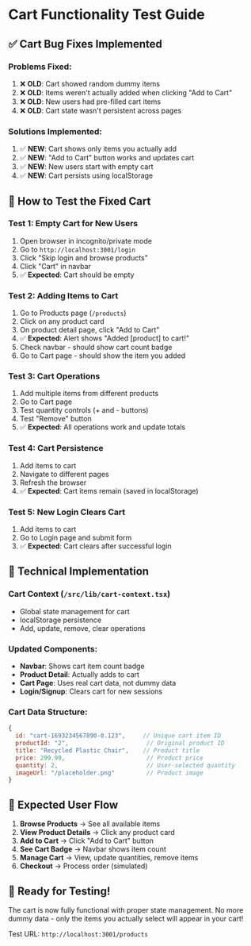 # Cart Functionality Test Guide

## ✅ **Cart Bug Fixes Implemented**

### **Problems Fixed:**
1. ❌ **OLD**: Cart showed random dummy items
2. ❌ **OLD**: Items weren't actually added when clicking "Add to Cart"
3. ❌ **OLD**: New users had pre-filled cart items
4. ❌ **OLD**: Cart state wasn't persistent across pages

### **Solutions Implemented:**
1. ✅ **NEW**: Cart shows only items you actually add
2. ✅ **NEW**: "Add to Cart" button works and updates cart
3. ✅ **NEW**: New users start with empty cart
4. ✅ **NEW**: Cart persists using localStorage

## 🧪 **How to Test the Fixed Cart**

### **Test 1: Empty Cart for New Users**
1. Open browser in incognito/private mode
2. Go to `http://localhost:3001/login`
3. Click "Skip login and browse products" 
4. Click "Cart" in navbar
5. ✅ **Expected**: Cart should be empty

### **Test 2: Adding Items to Cart**
1. Go to Products page (`/products`)
2. Click on any product card
3. On product detail page, click "Add to Cart"
4. ✅ **Expected**: Alert shows "Added [product] to cart!"
5. Check navbar - should show cart count badge
6. Go to Cart page - should show the item you added

### **Test 3: Cart Operations**
1. Add multiple items from different products
2. Go to Cart page
3. Test quantity controls (+ and - buttons)
4. Test "Remove" button
5. ✅ **Expected**: All operations work and update totals

### **Test 4: Cart Persistence**
1. Add items to cart
2. Navigate to different pages
3. Refresh the browser
4. ✅ **Expected**: Cart items remain (saved in localStorage)

### **Test 5: New Login Clears Cart**
1. Add items to cart
2. Go to Login page and submit form
3. ✅ **Expected**: Cart clears after successful login

## 🔧 **Technical Implementation**

### **Cart Context (`/src/lib/cart-context.tsx`)**
- Global state management for cart
- localStorage persistence
- Add, update, remove, clear operations

### **Updated Components:**
- **Navbar**: Shows cart item count badge
- **Product Detail**: Actually adds to cart
- **Cart Page**: Uses real cart data, not dummy data
- **Login/Signup**: Clears cart for new sessions

### **Cart Data Structure:**
```javascript
{
  id: "cart-1693234567890-0.123",     // Unique cart item ID
  productId: "2",                      // Original product ID
  title: "Recycled Plastic Chair",    // Product title
  price: 299.99,                       // Product price
  quantity: 2,                         // User-selected quantity
  imageUrl: "/placeholder.png"         // Product image
}
```

## 🎯 **Expected User Flow**

1. **Browse Products** → See all available items
2. **View Product Details** → Click any product card
3. **Add to Cart** → Click "Add to Cart" button
4. **See Cart Badge** → Navbar shows item count
5. **Manage Cart** → View, update quantities, remove items
6. **Checkout** → Process order (simulated)

## 🚀 **Ready for Testing!**

The cart is now fully functional with proper state management. No more dummy data - only the items you actually select will appear in your cart!

Test URL: `http://localhost:3001/products`
